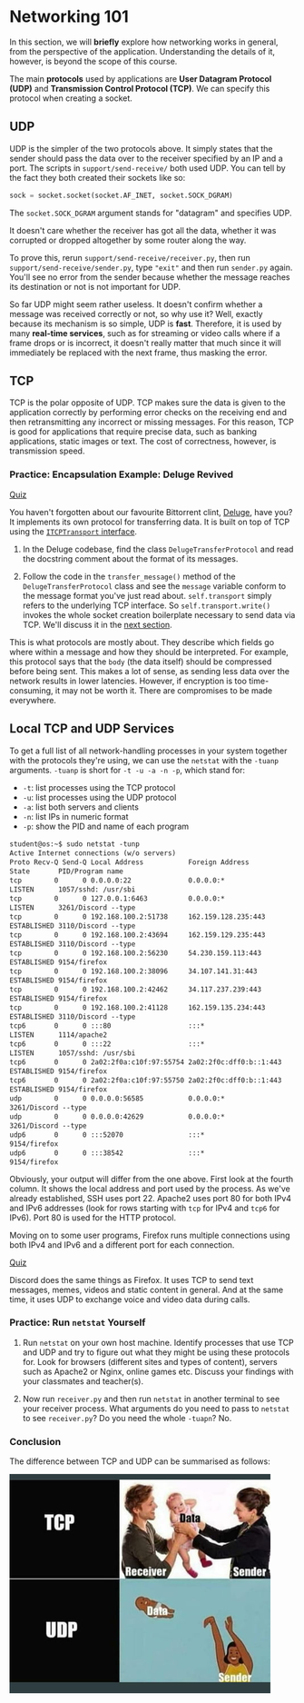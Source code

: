 # Networking 101

In this section, we will **briefly** explore how networking works in general, from the perspective of the application.
Understanding the details of it, however, is beyond the scope of this course.

The main **protocols** used by applications are **User Datagram Protocol (UDP)** and **Transmission Control Protocol (TCP)**.
We can specify this protocol when creating a socket.

## UDP

UDP is the simpler of the two protocols above.
It simply states that the sender should pass the data over to the receiver specified by an IP and a port.
The scripts in `support/send-receive/` both used UDP.
You can tell by the fact they both created their sockets like so:

```Python
sock = socket.socket(socket.AF_INET, socket.SOCK_DGRAM)
```

<!-- markdownlint-disable-next-line MD101 -->
The `socket.SOCK_DGRAM` argument stands for "datagram" and specifies UDP.

It doesn't care whether the receiver has got all the data, whether it was corrupted or dropped altogether by some router along the way.

To prove this, rerun `support/send-receive/receiver.py`, then run `support/send-receive/sender.py`, type `"exit"` and then run `sender.py` again.
You'll see no error from the sender because whether the message reaches its destination or not is not important for UDP.

So far UDP might seem rather useless.
It doesn't confirm whether a message was received correctly or not, so why use it?
Well, exactly because its mechanism is so simple, UDP is **fast**.
Therefore, it is used by many **real-time services**, such as for streaming or video calls where if a frame drops or is incorrect, it doesn't really matter that much since it will immediately be replaced with the next frame, thus masking the error.

## TCP

TCP is the polar opposite of UDP.
TCP makes sure the data is given to the application correctly by performing error checks on the receiving end and then retransmitting any incorrect or missing messages.
For this reason, TCP is good for applications that require precise data, such as banking applications, static images or text.
The cost of correctness, however, is transmission speed.

### Practice: Encapsulation Example: Deluge Revived

[Quiz](../quiz/deluge-tcp-udp.md)

You haven't forgotten about our favourite Bittorrent clint, [Deluge](https://deluge-torrent.org/), have you?
It implements its own protocol for transferring data.
It is built on top of TCP using the [`ITCPTransport` interface](https://twisted.org/documents/18.7.0/api/twisted.internet.interfaces.ITCPTransport.html).

1. In the Deluge codebase, find the class `DelugeTransferProtocol` and read the docstring comment about the format of its messages.

1. Follow the code in the `transfer_message()` method of the `DelugeTransferProtocol` class and see the `message` variable conform to the message format you've just read about.
`self.transport` simply refers to the underlying TCP interface.
So `self.transport.write()` invokes the whole socket creation boilerplate necessary to send data via TCP.
We'll discuss it in the [next section](./client-server-model.md#establishing-the-connection).

This is what protocols are mostly about.
They describe which fields go where within a message and how they should be interpreted.
For example, this protocol says that the `body` (the data itself) should be compressed before being sent.
This makes a lot of sense, as sending less data over the network results in lower latencies.
However, if encryption is too time-consuming, it may not be worth it.
There are compromises to be made everywhere.

## Local TCP and UDP Services

To get a full list of all network-handling processes in your system together with the protocols they're using, we can use the `netstat` with the `-tuanp` arguments.
`-tuanp` is short for `-t -u -a -n -p`, which stand for:

- `-t`: list processes using the TCP protocol
- `-u`: list processes using the UDP protocol
- `-a`: list both servers and clients
- `-n`: list IPs in numeric format
- `-p`: show the PID and name of each program

```console
student@os:~$ sudo netstat -tunp
Active Internet connections (w/o servers)
Proto Recv-Q Send-Q Local Address           Foreign Address         State       PID/Program name
tcp        0      0 0.0.0.0:22              0.0.0.0:*               LISTEN      1057/sshd: /usr/sbi
tcp        0      0 127.0.0.1:6463          0.0.0.0:*               LISTEN      3261/Discord --type
tcp        0      0 192.168.100.2:51738     162.159.128.235:443     ESTABLISHED 3110/Discord --type
tcp        0      0 192.168.100.2:43694     162.159.129.235:443     ESTABLISHED 3110/Discord --type
tcp        0      0 192.168.100.2:56230     54.230.159.113:443      ESTABLISHED 9154/firefox
tcp        0      0 192.168.100.2:38096     34.107.141.31:443       ESTABLISHED 9154/firefox
tcp        0      0 192.168.100.2:42462     34.117.237.239:443      ESTABLISHED 9154/firefox
tcp        0      0 192.168.100.2:41128     162.159.135.234:443     ESTABLISHED 3110/Discord --type
tcp6       0      0 :::80                   :::*                    LISTEN      1114/apache2
tcp6       0      0 :::22                   :::*                    LISTEN      1057/sshd: /usr/sbi
tcp6       0      0 2a02:2f0a:c10f:97:55754 2a02:2f0c:dff0:b::1:443 ESTABLISHED 9154/firefox
tcp6       0      0 2a02:2f0a:c10f:97:55750 2a02:2f0c:dff0:b::1:443 ESTABLISHED 9154/firefox
udp        0      0 0.0.0.0:56585           0.0.0.0:*                           3261/Discord --type
udp        0      0 0.0.0.0:42629           0.0.0.0:*                           3261/Discord --type
udp6       0      0 :::52070                :::*                                9154/firefox
udp6       0      0 :::38542                :::*                                9154/firefox
```

Obviously, your output will differ from the one above.
First look at the fourth column.
It shows the local address and port used by the process.
As we've already established, SSH uses port 22.
Apache2 uses port 80 for both IPv4 and IPv6 addresses (look for rows starting with `tcp` for IPv4 and `tcp6` for IPv6).
Port 80 is used for the HTTP protocol.

Moving on to some user programs, Firefox runs multiple connections using both IPv4 and IPv6 and a different port for each connection.

[Quiz](../quiz/firefox-tcp-udp.md)

Discord does the same things as Firefox.
It uses TCP to send text messages, memes, videos and static content in general.
And at the same time, it uses UDP to exchange voice and video data during calls.

### Practice: Run `netstat` Yourself

1. Run `netstat` on your own host machine.
Identify processes that use TCP and UDP and try to figure out what they might be using these protocols for.
Look for browsers (different sites and types of content), servers such as Apache2 or Nginx, online games etc.
Discuss your findings with your classmates and teacher(s).

1. Now run `receiver.py` and then run `netstat` in another terminal to see your receiver process.
What arguments do you need to pass to `netstat` to see `receiver.py`?
Do you need the whole `-tuapn`?
No.

### Conclusion

The difference between TCP and UDP can be summarised as follows:

![TCP vs UDP](../media/tcp-udp-simplified.png)
